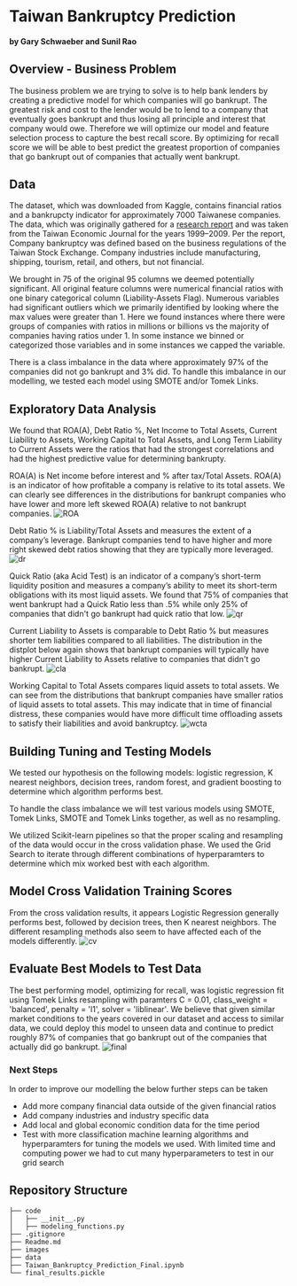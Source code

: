 # Taiwan Bankruptcy Prediction
#### by Gary Schwaeber and Sunil Rao

## Overview - Business Problem
The business problem we are trying to solve is to help bank lenders by creating a predictive model for which companies will go bankrupt. The greatest risk and cost to the lender would be to lend to a company that eventually goes bankrupt and thus losing all principle and interest that company would owe. Therefore we will optimize our model and feature selection process to capture the best recall score. By optimizing for recall score we will be able to best predict the greatest proportion of companies that go bankrupt out of companies that actually went bankrupt.

## Data

The dataset, which was downloaded from Kaggle, contains financial ratios and a bankrupcty indicator for approximately 7000 Taiwanese companies. The data, which was originally gathered for a [research report](https://isslab.csie.ncu.edu.tw/download/publications/1.pdf) and was taken from the Taiwan Economic
Journal for the years 1999–2009. Per the report, Company bankruptcy was defined based on the business regulations of the Taiwan Stock Exchange. Company industries include manufacturing, shipping, tourism, retail, and others, but not financial.

We brought in 75 of the original 95 columns we deemed potentially significant. All original feature columns were numerical financial ratios with one binary categorical column (Liability-Assets Flag). Numerous variables had significant outliers which we primarily identified by looking where the max values were greater than 1. Here we found instances where there were groups of companies with ratios in millions or billions vs the majority of companies having ratios under 1. In some instance we binned or categorized those variables and in some instances we capped the variable.

There is a class imbalance in the data where approximately 97% of the companies did not go bankrupt and 3% did. To handle this imbalance in our modelling, we tested each model using SMOTE and/or Tomek Links.

## Exploratory Data Analysis

We found that ROA(A), Debt Ratio %, Net Income to Total Assets, Current Liability to Assets, Working Capital to Total Assets, and Long Term Liability to Current Assets were the ratios that had the strongest correlations and had the highest predictive value for determining bankrupty.

ROA(A) is Net income before interest and % after tax/Total Assets. ROA(A) is an indicator of how profitable a company is relative to its total assets. We can clearly see differences in the distributions for bankrupt companies who have lower and more left skewed ROA(A) relative to not bankrupt companies.
![ROA](images/ROA.png)

Debt Ratio % is Liability/Total Assets and measures the extent of a company’s leverage. Bankrupt companies tend to have higher and more right skewed debt ratios showing that they are typically more leveraged. 
![dr](images/debtratio.png)

Quick Ratio (aka Acid Test) is an indicator of a company’s short-term liquidity position and measures a company’s ability to meet its short-term obligations with its most liquid assets. We found that 75% of companies that went bankrupt had a Quick Ratio less than .5% while only 25% of companies that didn't go bankrupt had quick ratio that low. 
![qr](images/quickratio.png)

Current Liability to Assets is comparable to Debt Ratio % but measures shorter tem liabilities compared to all liabilities. The distribution in the distplot below again shows that bankrupt companies will typically have higher Current Liability to Assets relative to companies that didn't go bankrupt.
![cla](images/cla.png)

Working Capital to Total Assets compares liquid assets to total assets. We can see from the distributions that bankrupt companies have smaller ratios of liquid assets to total assets. This may indicate that in time of financial distress, these companies would have more difficult time offloading assets to satisfy their liabilities and avoid bankruptcy.
![wcta](images/wcta.png)


## Building Tuning and Testing Models

We tested our hypothesis on the following models: logistic regression, K nearest neighbors, decision trees, random forest, and gradient boosting to determine which algorithm performs best.

To handle the class imbalance we will test various models using SMOTE, Tomek Links, SMOTE and Tomek Links together, as well as no resampling. 

We utilized Scikit-learn pipelines so that the proper scaling and resampling of the data would occur in the cross validation phase. We used the Grid Search to iterate through different combinations of hyperparamters to determine which mix worked best with each algorithm.

## Model Cross Validation Training Scores

From the cross validation results, it appears Logistic Regression generally performs best, followed by decision trees, then K nearest neighbors. The different resampling methods also seem to have affected each of the models differently.
![cv](images/tpbcvresults.png)

## Evaluate Best Models to Test Data 

The best performing model, optimizing for recall, was logistic regression fit using Tomek Links resampling with paramters C = 0.01, class_weight = 'balanced', penalty = 'l1', solver = 'liblinear'. We believe that given similar market conditions to the years covered in our dataset and access to similar data, we could deploy this model to unseen data and continue to predict roughly 87% of companies that go bankrupt out of the companies that actually did go bankrupt.
![final](images/tbpresults.png)

### Next Steps
In order to improve our modelling the below further steps can be taken
- Add more company financial data outside of the given financial ratios
- Add company industries and industry specific data
- Add local and global economic condition data for the time period
- Test with more classification machine learning algorithms and hyperparamters for tuning the models we used. With limited time and computing power we had to cut many hyperparameters to test in our grid search

## Repository Structure

```
├── code
│   ├── __init__.py
│   ├── modeling_functions.py
├── .gitignore
├── Readme.md
├── images
├── data
├── Taiwan_Bankruptcy_Prediction_Final.ipynb
└── final_results.pickle
```
